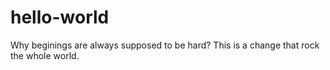 # hello-world
Why beginings are always supposed to be hard?
This is a change that rock the whole world.
